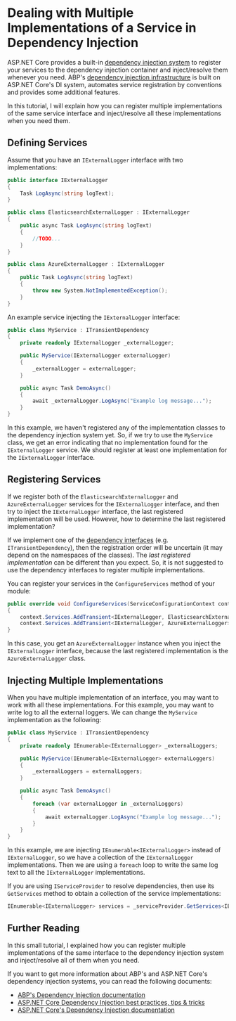 # Dealing with Multiple Implementations of a Service in Dependency Injection

ASP.NET Core provides a built-in [dependency injection system](https://docs.microsoft.com/en-us/aspnet/core/fundamentals/dependency-injection) to register your services to the dependency injection container and inject/resolve them whenever you need. ABP's [dependency injection infrastructure](https://docs.abp.io/en/abp/latest/Dependency-Injection) is built on ASP.NET Core's DI system, automates service registration by conventions and provides some additional features.

In this tutorial, I will explain how you can register multiple implementations of the same service interface and inject/resolve all these implementations when you need them.

## Defining Services

Assume that you have an `IExternalLogger` interface with two implementations:

````csharp
public interface IExternalLogger
{
    Task LogAsync(string logText);
}

public class ElasticsearchExternalLogger : IExternalLogger
{
    public async Task LogAsync(string logText)
    {
        //TODO...
    }
}

public class AzureExternalLogger : IExternalLogger
{
    public Task LogAsync(string logText)
    {
        throw new System.NotImplementedException();
    }
}
````

An example service injecting the `IExternalLogger` interface:

````csharp
public class MyService : ITransientDependency
{
    private readonly IExternalLogger _externalLogger;

    public MyService(IExternalLogger externalLogger)
    {
        _externalLogger = externalLogger;
    }

    public async Task DemoAsync()
    {
        await _externalLogger.LogAsync("Example log message...");
    }
}
````

In this example, we haven't registered any of the implementation classes to the dependency injection system yet. So, if we try to use the `MyService` class, we get an error indicating that no implementation found for the `IExternalLogger` service. We should register at least one implementation for the `IExternalLogger` interface.

## Registering Services

If we register both of the `ElasticsearchExternalLogger` and `AzureExternalLogger` services for the `IExternalLogger` interface, and then try to inject the `IExternalLogger` interface, the last registered implementation will be used. However, how to determine the last registered implementation?

If we implement one of the [dependency interfaces](https://docs.abp.io/en/abp/latest/Dependency-Injection#dependency-interfaces) (e.g. `ITransientDependency`), then the registration order will be uncertain (it may depend on the namespaces of the classes). The *last registered implementation* can be different than you expect. So, it is not suggested to use the dependency interfaces to register multiple implementations.

You can register your services in the `ConfigureServices` method of your module:

````csharp
public override void ConfigureServices(ServiceConfigurationContext context)
{
    context.Services.AddTransient<IExternalLogger, ElasticsearchExternalLogger>();
    context.Services.AddTransient<IExternalLogger, AzureExternalLogger>();
}
````

In this case, you get an `AzureExternalLogger` instance when you inject the `IExternalLogger` interface, because the last registered implementation is the `AzureExternalLogger` class.

## Injecting Multiple Implementations

When you have multiple implementation of an interface, you may want to work with all these implementations. For this example, you may want to write log to all the external loggers. We can change the `MyService` implementation as the following:

````csharp
public class MyService : ITransientDependency
{
    private readonly IEnumerable<IExternalLogger> _externalLoggers;

    public MyService(IEnumerable<IExternalLogger> externalLoggers)
    {
        _externalLoggers = externalLoggers;
    }

    public async Task DemoAsync()
    {
        foreach (var externalLogger in _externalLoggers)
        {
            await externalLogger.LogAsync("Example log message...");
        }
    }
}
````

In this example, we are injecting `IEnumerable<IExternalLogger>` instead of `IExternalLogger`, so we have a collection of the `IExternalLogger` implementations. Then we are using a `foreach` loop to write the same log text to all the `IExternalLogger` implementations.

If you are using `IServiceProvider` to resolve dependencies, then use its `GetServices` method to obtain a collection of the service implementations:

````csharp
IEnumerable<IExternalLogger> services = _serviceProvider.GetServices<IExternalLogger>();
````

## Further Reading

In this small tutorial, I explained how you can register multiple implementations of the same interface to the dependency injection system and inject/resolve all of them when you need.

If you want to get more information about ABP's and ASP.NET Core's dependency injection systems, you can read the following documents:

* [ABP's Dependency Injection documentation](https://docs.abp.io/en/abp/latest/Dependency-Injection)
* [ASP.NET Core Dependency Injection best practices, tips & tricks](https://medium.com/volosoft/asp-net-core-dependency-injection-best-practices-tips-tricks-c6e9c67f9d96)
* [ASP.NET Core's Dependency Injection documentation](https://docs.microsoft.com/en-us/aspnet/core/fundamentals/dependency-injection)
